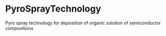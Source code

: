 # PyroSprayTechnology
Pyro spray technology for deposition of organic solution of semiconductor compositions
